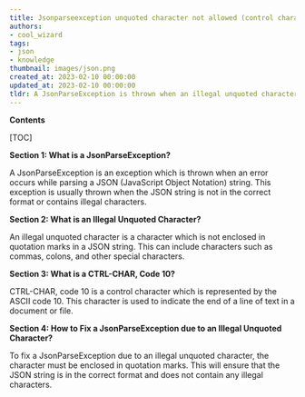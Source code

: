 ```yaml
---
title: Jsonparseexception unquoted character not allowed (control character, code 10)
authors:
- cool_wizard
tags:
- json
- knowledge
thumbnail: images/json.png
created_at: 2023-02-10 00:00:00
updated_at: 2023-02-10 00:00:00
tldr: A JsonParseException is thrown when an illegal unquoted character, such as a control character, is encountered in a JSON string.
---
```


**Contents**

[TOC]

**Section 1: What is a JsonParseException?**

A JsonParseException is an exception which is thrown when an error occurs while parsing a JSON (JavaScript Object Notation) string. This exception is usually thrown when the JSON string is not in the correct format or contains illegal characters.

**Section 2: What is an Illegal Unquoted Character?**

An illegal unquoted character is a character which is not enclosed in quotation marks in a JSON string. This can include characters such as commas, colons, and other special characters.

**Section 3: What is a CTRL-CHAR, Code 10?**

CTRL-CHAR, code 10 is a control character which is represented by the ASCII code 10. This character is used to indicate the end of a line of text in a document or file.

**Section 4: How to Fix a JsonParseException due to an Illegal Unquoted Character?**

To fix a JsonParseException due to an illegal unquoted character, the character must be enclosed in quotation marks. This will ensure that the JSON string is in the correct format and does not contain any illegal characters.
